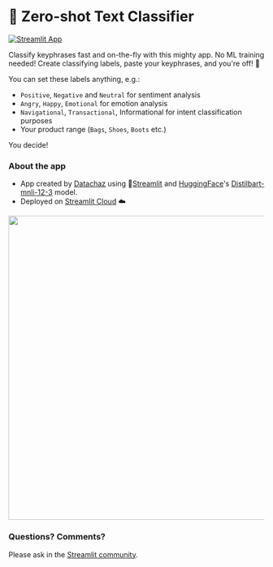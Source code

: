 
# 🤗 Zero-shot Text Classifier

[![Streamlit App](https://static.streamlit.io/badges/streamlit_badge_black_white.svg)](https://zero-shot-text-classifier.streamlitapp.com/)

Classify keyphrases fast and on-the-fly with this mighty app. No ML training needed! Create classifying labels, paste your keyphrases, and you're off! 🚀

You can set these labels anything, e.g.:
- `Positive`, `Negative` and `Neutral` for sentiment analysis
- `Angry`, `Happy`, `Emotional` for emotion analysis
- `Navigational`, `Transactional`, Informational for intent classification purposes
- Your product range (`Bags`, `Shoes`, `Boots` etc.)

You decide! 

### About the app

- App created by [Datachaz](https://twitter.com/DataChaz) using 🎈[Streamlit](https://streamlit.io/) and [HuggingFace](https://huggingface.co/inference-api)'s [Distilbart-mnli-12-3](https://huggingface.co/valhalla/distilbart-mnli-12-3) model.
- Deployed on [Streamlit Cloud](https://streamlit.io/cloud) ☁️

<img src ="https://user-images.githubusercontent.com/27242399/188645264-5d60d9d9-da7c-4a46-8681-371891655929.png" width="600px"></img>


### Questions? Comments?

Please ask in the [Streamlit community](https://discuss.streamlit.io).
